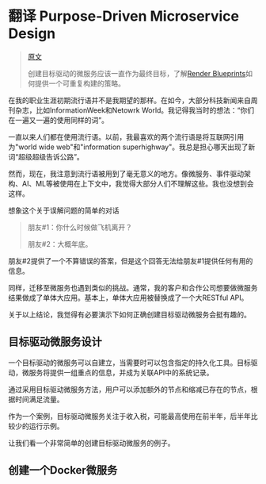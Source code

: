# 翻译 Purpose-Driven Microservice Design

> [原文](https://betterprogramming.pub/purpose-driven-microservice-design-c25fa2a3ad0e)
>
> 创建目标驱动的微服务应该一直作为最终目标，了解[Render Blueprints]如何提供一个可重复构建的策略。

在我的职业生涯初期流行语并不是我期望的那样。在如今，大部分科技新闻来自周刊杂志，比如InformationWeek和Netowrk World。我记得我当时的想法：“你们在一遍又一遍的使用同样的词”。

一直以来人们都在使用流行语。以前，我最喜欢的两个流行语是将互联网引用为"world wide web"和"information superhighway"。我总是担心哪天出现了新词“超级超级告诉公路”。

然而，现在，我注意到流行语被用到了毫无意义的地方。像微服务、事件驱动架构、AI、ML等被使用在上下文中，我觉得大部分人们不理解这些。我也没想到会这样。

想象这个关于误解问题的简单的对话

> 朋友#1：你什么时候做飞机离开？
>
> 朋友#2：大概年底。

朋友#2提供了一个不算错误的答案，但是这个回答无法给朋友#1提供任何有用的信息。

同样，迁移至微服务也遇到类似的挑战。通常，我的客户和合作公司想要做微服务结果做成了单体大应用。基本上，单体大应用被替换成了一个大RESTful API。

关于以上结论，我觉得有必要演示下如何正确创建目标驱动微服务会挺有趣的。

## 目标驱动微服务设计

一个目标驱动的微服务可以自建立，当需要时可以包含指定的持久化工具。目标驱动，微服务将提供一组重点的信息，并成为关联API中的系统记录。

通过采用目标驱动微服务方法，用户可以添加额外的节点和缩减已存在的节点，根据时间满足流量。

作为一个案例，目标驱动微服务关注于收入税，可能最高使用在前半年，后半年比较少的运行示例。

让我们看一个非常简单的创建目标驱动微服务的例子。

## 创建一个Docker微服务



[Render Blueprints]: <https://dashboard.render.com/select-repo?type=blueprint>

